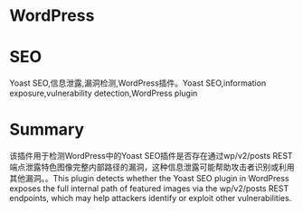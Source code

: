 # WordPress
# SEO
Yoast SEO,信息泄露,漏洞检测,WordPress插件。Yoast SEO,information exposure,vulnerability detection,WordPress plugin
# Summary
该插件用于检测WordPress中的Yoast SEO插件是否存在通过wp/v2/posts REST端点泄露特色图像完整内部路径的漏洞，这种信息泄露可能帮助攻击者识别或利用其他漏洞。。This plugin detects whether the Yoast SEO plugin in WordPress exposes the full internal path of featured images via the wp/v2/posts REST endpoints, which may help attackers identify or exploit other vulnerabilities.

